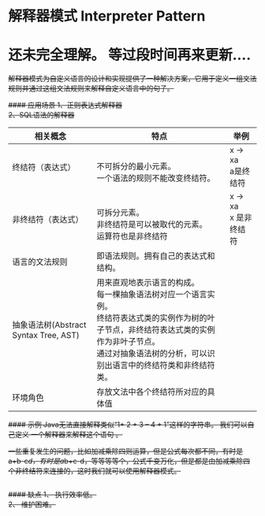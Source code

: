 # 解释器模式 Interpreter Pattern


# 还未完全理解。 等过段时间再来更新....

~~解释器模式为自定义语言的设计和实现提供了一种解决方案，它用于定义一组文法规则并通过这组文法规则来解释自定义语言中的句子。~~


~~#### 应用场景
1、正则表达式解释器<br>
2、SQL语法的解释器<br>~~


相关概念 | 特点 | 举例
-|-|-
终结符（表达式）|<br>不可拆分的最小元素。 <br>一个语法的规则不能改变终结符。|x -> xa <br> a是终结符
非终结符（表达式）| <br>可拆分元素。 <br>非终结符是可以被取代的元素。<br>运算符也是非终结符|x -> xa <br> x 是非终结符
语言的文法规则| 即语法规则。拥有自己的表达式和结构。|
抽象语法树(Abstract Syntax Tree, AST)|用来直观地表示语言的构成。 <br> 每一棵抽象语法树对应一个语言实例。 <br>终结符表达式类的实例作为树的叶子节点，非终结符表达式类的实例作为非叶子节点。 <br> 通过对抽象语法树的分析，可以识别出语言中的终结符类和非终结符类。|
环境角色|存放文法中各个终结符所对应的具体值|


~~#### 示例
Java无法直接解释类似“1+ 2 + 3 – 4 + 1”这样的字符串。 我们可以自己定义 一个解释器来解释这个语句 。~~


~~一些重复发生的问题，比如加减乘除四则运算，但是公式每次都不同，有时是a+b-c*d，有时是a*b+c-d，等等等等个，公式千变万化，但是都是由加减乘除四个非终结符来连接的，这时我们就可以使用解释器模式。~~
```java
```



~~#### 缺点
1、 执行效率低。<br>
2、 维护困难。<br>~~
